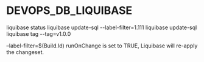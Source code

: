 # DEVOPS_DB_LIQUIBASE
liquibase status
liquibase update-sql --label-filter=1.111
liquibase update-sql
liquibase tag --tag=v1.0.0

–label-filter=$(Build.Id)
runOnChange is set to TRUE, Liquibase will re-apply the changeset.

<!-- liquibase changelog-sync-sql --label-filter=1.111 -->
